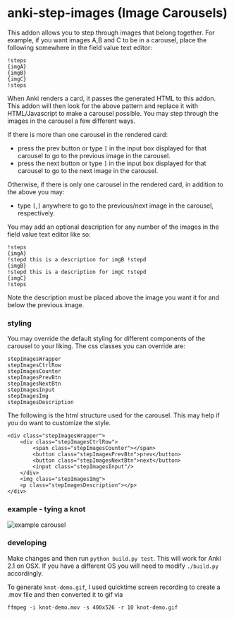 # anki-step-images (Image Carousels)
This addon allows you to step through images that belong together. For example, if you want images A,B and C to be in a carousel, place the following somewhere in the field value text editor:
```
!steps
{imgA}
{imgB}
{imgC}
!steps
```

When Anki renders a card, it passes the generated HTML to this addon. This addon will then look for the above pattern and replace it with HTML/Javascript to make a carousel possible. You may step through the images in the carousel a few different ways. 

If there is more than one carousel in the rendered card:
- press the prev button or type `[` in the input box displayed for that carousel to go to the previous image in the carousel.
- press the next button or type `]` in the input box displayed for that carousel to go to the next image in the carousel.

Otherwise, if there is only one carousel in the rendered card, in addition to the above you may:
- type `[`,`]` anywhere to go to the previous/next image in the carousel, respectively.

You may add an optional description for any number of the images in the field value text editor like so:
```
!steps
{imgA}
!stepd this is a description for imgB !stepd
{imgB}
!stepd this is a description for imgC !stepd
{imgC}
!steps
```

Note the description must be placed above the image you want it for and below the previous image.

### styling 

You may override the default styling for different components of the carousel to your liking. The css classes you can override are:
```
stepImagesWrapper
stepImagesCtrlRow
stepImagesCounter
stepImagesPrevBtn
stepImagesNextBtn
stepImagesInput
stepImagesImg
stepImagesDescription
```

The following is the html structure used for the carousel. This may help if you do want to customize the style.

```
<div class="stepImagesWrapper">
    <div class="stepImagesCtrlRow">
        <span class="stepImagesCounter"></span>
        <button class="stepImagesPrevBtn">prev</button>
        <button class="stepImagesNextBtn">next</button>
        <input class="stepImagesInput"/>
    </div>
    <img class="stepImagesImg">
    <p class="stepImagesDescription"></p>
</div>
```

### example - tying a knot
![example carousel](https://user-images.githubusercontent.com/25497140/97954906-a277ff00-1d59-11eb-9b44-c40c2db8fc44.gif)

### developing
Make changes and then run `python build.py test`. This will work for Anki 2.1 on OSX. If you have a different OS you will need to modify `./build.py` accordingly. 

To generate `knot-demo.gif`, I used quicktime screen recording to create a .mov file and then converted it to gif via
```
ffmpeg -i knot-demo.mov -s 400x526 -r 10 knot-demo.gif
```